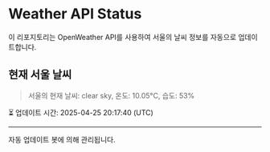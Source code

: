 
# Weather API Status

이 리포지토리는 OpenWeather API를 사용하여 서울의 날씨 정보를 자동으로 업데이트합니다.

## 현재 서울 날씨
> 서울의 현재 날씨: clear sky, 온도: 10.05°C, 습도: 53%

⏳ 업데이트 시간: 2025-04-25 20:17:40 (UTC)

---
자동 업데이트 봇에 의해 관리됩니다.
